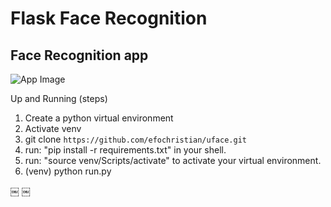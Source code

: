 # Flask Face Recognition

## Face Recognition app

![App Image](https://github.com/efochristian/uface/blob/master/app/static/img/app_view.png?raw=true)

Up and Running (steps)

1. Create a python virtual environment
2. Activate venv
3. git clone ```https://github.com/efochristian/uface.git```
4. run: "pip install -r requirements.txt" in your shell.
5. run: "source venv/Scripts/activate" to activate your virtual environment.
5. (venv) python run.py


￼
￼

